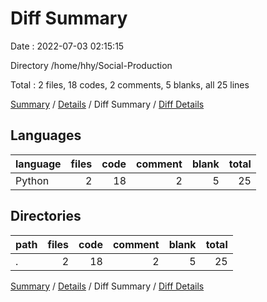 # Diff Summary

Date : 2022-07-03 02:15:15

Directory /home/hhy/Social-Production

Total : 2 files,  18 codes, 2 comments, 5 blanks, all 25 lines

[Summary](results.md) / [Details](details.md) / Diff Summary / [Diff Details](diff-details.md)

## Languages
| language | files | code | comment | blank | total |
| :--- | ---: | ---: | ---: | ---: | ---: |
| Python | 2 | 18 | 2 | 5 | 25 |

## Directories
| path | files | code | comment | blank | total |
| :--- | ---: | ---: | ---: | ---: | ---: |
| . | 2 | 18 | 2 | 5 | 25 |

[Summary](results.md) / [Details](details.md) / Diff Summary / [Diff Details](diff-details.md)